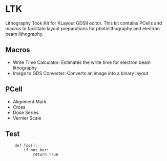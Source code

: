 # LTK
Lithography Took Kit for KLayout GDSII editor. This kit contains PCells and macros to facilitate layout preparations for photolithography and electron beam lithography.

## Macros
* Write Time Calculator:  Estimates the write time for electron beam lithography
* Image to GDS Converter: Converts an image into a binary layout

## PCell
* Alignment Mark
* Cross
* Dose Series
* Vernier Scale

## Test
        def foo():
            if not bar:
                return True
